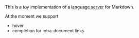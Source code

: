 This is a toy implementation of a
[language server](https://microsoft.github.io/language-server-protocol/) for
Markdown.

At the moment we support

* hover
* completion for intra-document links
